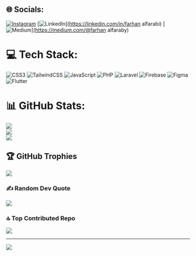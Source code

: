 
## 🌐 Socials:
[![Instagram](https://img.shields.io/badge/Instagram-%23E4405F.svg?logo=Instagram&logoColor=white)](https://instagram.com/farhan_alfaraby) [![LinkedIn](https://img.shields.io/badge/LinkedIn-%230077B5.svg?logo=linkedin&logoColor=white)](https://linkedin.com/in/farhan alfarabi) [![Medium](https://img.shields.io/badge/Medium-12100E?logo=medium&logoColor=white)](https://medium.com/@farhan alfaraby) 

# 💻 Tech Stack:
![CSS3](https://img.shields.io/badge/css3-%231572B6.svg?style=for-the-badge&logo=css3&logoColor=white) ![TailwindCSS](https://img.shields.io/badge/tailwindcss-%2338B2AC.svg?style=for-the-badge&logo=tailwind-css&logoColor=white) ![JavaScript](https://img.shields.io/badge/javascript-%23323330.svg?style=for-the-badge&logo=javascript&logoColor=%23F7DF1E) ![PHP](https://img.shields.io/badge/php-%23777BB4.svg?style=for-the-badge&logo=php&logoColor=white) ![Laravel](https://img.shields.io/badge/laravel-%23FF2D20.svg?style=for-the-badge&logo=laravel&logoColor=white) ![Firebase](https://img.shields.io/badge/firebase-%23039BE5.svg?style=for-the-badge&logo=firebase) ![Figma](https://img.shields.io/badge/figma-%23F24E1E.svg?style=for-the-badge&logo=figma&logoColor=white) ![Flutter](https://img.shields.io/badge/figma-%23F24E1E.svg?style=for-the-badge&logo=flutter&logoColor=white)
# 📊 GitHub Stats:
![](https://github-readme-stats.vercel.app/api?username=farhanalfarabi&theme=dark&hide_border=false&include_all_commits=false&count_private=false)<br/>
![](https://github-readme-streak-stats.herokuapp.com/?user=farhanalfarabi&theme=dark&hide_border=false)<br/>
![](https://github-readme-stats.vercel.app/api/top-langs/?username=farhanalfarabi&theme=dark&hide_border=false&include_all_commits=false&count_private=false&layout=compact)

## 🏆 GitHub Trophies
![](https://github-profile-trophy.vercel.app/?username=farhanalfarabi&theme=onedark&no-frame=false&no-bg=true&margin-w=4)

### ✍️ Random Dev Quote
![](https://quotes-github-readme.vercel.app/api?type=horizontal&theme=radical)

### 🔝 Top Contributed Repo
![](https://github-contributor-stats.vercel.app/api?username=farhanalfarabi&limit=5&theme=dark&combine_all_yearly_contributions=true)

---
[![](https://visitcount.itsvg.in/api?id=farhanalfarabi&icon=0&color=0)](https://visitcount.itsvg.in)

<!-- Proudly created with GPRM ( https://gprm.itsvg.in ) -->
